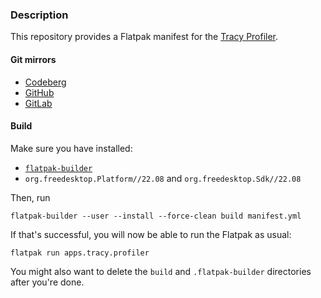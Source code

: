 ### Description

This repository provides a Flatpak manifest for the [Tracy Profiler](https://github.com/wolfpld/tracy).

#### Git mirrors
- [Codeberg](https://codeberg.org/paveloom-a/Tracy)
- [GitHub](https://github.com/paveloom-a/Tracy)
- [GitLab](https://gitlab.com/paveloom-g/apps/tracy)

#### Build

Make sure you have installed:
- [`flatpak-builder`](https://github.com/flatpak/flatpak-builder)
- `org.freedesktop.Platform//22.08` and `org.freedesktop.Sdk//22.08`

Then, run

```
flatpak-builder --user --install --force-clean build manifest.yml
```

If that's successful, you will now be able to run the Flatpak as usual:

```
flatpak run apps.tracy.profiler
```

You might also want to delete the `build` and `.flatpak-builder` directories after you're done.
